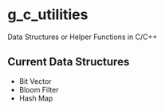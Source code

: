 # g_c_utilities
Data Structures or Helper Functions in C/C++

## Current Data Structures
* Bit Vector
* Bloom Filter
* Hash Map
